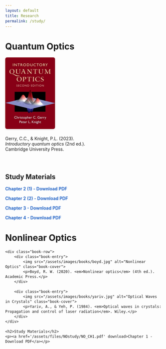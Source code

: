 ```yaml
---
layout: default
title: Research
permalink: /study/
---
```


<div class="container">
    <h1>Quantum Optics</h1>
    <div class="book-row">
        <div class="book-entry">
            <img src="/assets/images/books/gerry.jpg" alt="Introductory Quantum Optics" width="160">
            <p>Gerry, C.C., & Knight, P.L. (2023). <em>Introductory quantum optics</em> (2nd ed.). Cambridge University Press.</p>
        </div>
    </div>
    <h2>Study Materials</h2>
    <p><a href='/assets/files/QOstudy/QO_CH2-1.pdf' download>Chapter 2 (1) - Download PDF</a></p>
    <p><a href='/assets/files/QOstudy/QO_CH2-2.pdf' download>Chapter 2 (2) - Download PDF</a></p>
    <p><a href='/assets/files/QOstudy/QO_CH3.pdf' download>Chapter 3 - Download PDF</a></p>
    <p><a href='/assets/files/QOstudy/QO_CH4-1.pdf' download>Chapter 4 - Download PDF</a></p>
</div>

<div class="container">
    <h1>Nonlinear Optics</h1>

    <div class="book-row">
        <div class="book-entry">
            <img src="/assets/images/books/boyd.jpg" alt="Nonlinear Optics" class="book-cover">
            <p>Boyd, R. W. (2020). <em>Nonlinear optics</em> (4th ed.). Academic Press.</p>
        </div>

        <div class="book-entry">
            <img src="/assets/images/books/yariv.jpg" alt="Optical Waves in Crystals" class="book-cover">
            <p>Yariv, A., & Yeh, P. (1984). <em>Optical waves in crystals: Propagation and control of laser radiation</em>. Wiley.</p>
        </div>
    </div>

    <h2>Study Materials</h2>
    <p><a href='/assets/files/NOstudy/NO_CH1.pdf' download>Chapter 1 - Download PDF</a></p>
</div>




<style>
    .book-entry {
        display: flex;
        flex-direction: column;
        align-items: flex-start;
        margin-bottom: 1.5rem;
    }

    .book-entry img {
        margin-bottom: 0.5rem;
        border-radius: 6px;
        box-shadow: 0 2px 5px rgba(0, 0, 0, 0.1);
    }

    .project-grid {
        display: grid;
        grid-template-columns: repeat(auto-fit, minmax(300px, 1fr));
        gap: 2rem;
        margin-top: 2rem;
    }

    .project-item {
        border: 1px solid #ddd;
        padding: 1.5rem;
        border-radius: 8px;
        box-shadow: 0 2px 5px rgba(0, 0, 0, 0.05);
        background-color: #fff;
    }

    body.dark-mode .project-item {
        background-color: #1a1a1a;
        border-color: #333;
        box-shadow: 0 2px 5px rgba(0, 0, 0, 0.2);
    }

    .project-item h3 {
        color: #0a192f;
        margin-bottom: 0.8rem;
    }

    body.dark-mode .project-item h3 {
        color: #64ffda;
    }

    .project-item p {
        margin-bottom: 1.5rem;
    }

    a[href$=".pdf"] {
        color: rgb(14, 85, 192);
        font-weight: 600;
        text-decoration: none;
        transition: color 0.2s ease;
    }

    a[href$=".pdf"]:hover {
        color: #084B8A;
        text-decoration: underline;
        cursor: pointer;
    }
    .book-row {
        display: flex;
        gap: 2rem;
        margin-bottom: 1.5rem;
        flex-wrap: wrap;
    }

    .book-entry {
        display: flex;
        flex-direction: column;
        align-items: flex-start;
        max-width: 300px;
    }

    .book-cover {
        height: 200px;
        width: auto;
        margin-bottom: 0.5rem;
        border-radius: 6px;
        box-shadow: 0 2px 5px rgba(0, 0, 0, 0.1);
    }

</style>